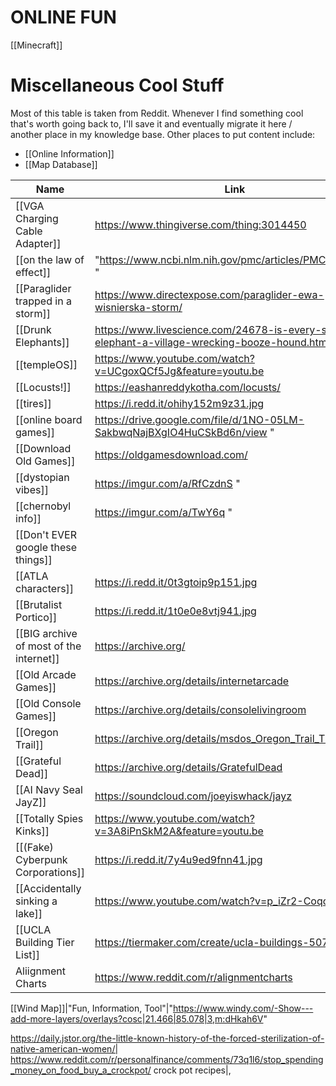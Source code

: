 # ONLINE FUN



[[Minecraft]]

# Miscellaneous Cool Stuff
Most of this table is taken from Reddit. Whenever I find something cool that's worth going back to, I'll save it and eventually migrate it here / another place in my knowledge base.
Other places to put content include:
- [[Online Information]]
- [[Map Database]]

Name|Link
-|-|
[[VGA Charging Cable Adapter]]|https://www.thingiverse.com/thing:3014450
[[on the law of effect]]|"https://www.ncbi.nlm.nih.gov/pmc/articles/PMC1333768/ "
[[Paraglider trapped in a storm]]|https://www.directexpose.com/paraglider-ewa-wisnierska-storm/
[[Drunk Elephants]]|https://www.livescience.com/24678-is-every-single-elephant-a-village-wrecking-booze-hound.html
[[templeOS]]|https://www.youtube.com/watch?v=UCgoxQCf5Jg&feature=youtu.be
[[Locusts!]]|https://eashanreddykotha.com/locusts/
[[tires]]|https://i.redd.it/ohihy152m9z31.jpg
[[online board games]]|https://drive.google.com/file/d/1NO-05LM-SakbwqNajBXgIO4HuCSkBd6n/view "
[[Download Old Games]]|https://oldgamesdownload.com/
[[dystopian vibes]]|https://imgur.com/a/RfCzdnS "
[[chernobyl info]]|https://imgur.com/a/TwY6q "
[[Don't EVER google these things]]|
[[ATLA characters]]|https://i.redd.it/0t3gtoip9p151.jpg
[[Brutalist Portico]]|https://i.redd.it/1t0e0e8vtj941.jpg
[[BIG archive of most of the internet]]|https://archive.org/
[[Old Arcade Games]]|https://archive.org/details/internetarcade
[[Old Console Games]]|https://archive.org/details/consolelivingroom
[[Oregon Trail]]|https://archive.org/details/msdos_Oregon_Trail_The_1990
[[Grateful Dead]]|https://archive.org/details/GratefulDead
[[AI Navy Seal JayZ]]|https://soundcloud.com/joeyiswhack/jayz
[[Totally Spies Kinks]]|https://www.youtube.com/watch?v=3A8iPnSkM2A&feature=youtu.be
[[(Fake) Cyberpunk Corporations]]|https://i.redd.it/7y4u9ed9fnn41.jpg
[[Accidentally sinking a lake]]|https://www.youtube.com/watch?v=p_iZr2-Coqc\
[[UCLA Building Tier List]]|https://tiermaker.com/create/ucla-buildings-507334|
Aliignment Charts|https://www.reddit.com/r/alignmentcharts|



[[Wind Map]]|"Fun, Information, Tool"|"https://www.windy.com/-Show---add-more-layers/overlays?cosc|21.466|85.078|3,m:dHkah6V"




https://daily.jstor.org/the-little-known-history-of-the-forced-sterilization-of-native-american-women/|
https://www.reddit.com/r/personalfinance/comments/73q1l6/stop_spending_money_on_food_buy_a_crockpot/ crock pot recipes|,